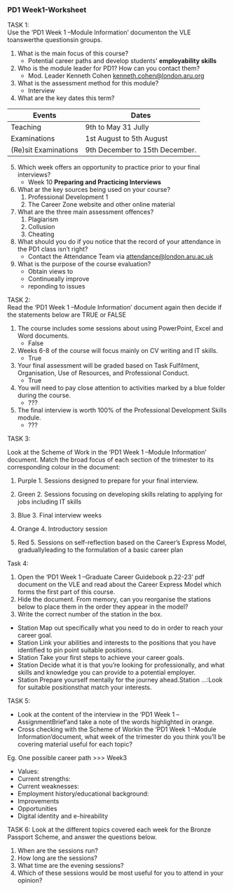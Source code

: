 ### PD1 Week1-Worksheet 
TASK 1:  
Use the ‘PD1 Week 1 –Module Information’ documenton the VLE toanswerthe questionsin groups.
1. What is the main focus of this course?
    - Potential career paths and develop students' **employability skills**
2. Who is the module leader for PD1? How can you contact them?
    - Mod. Leader Kenneth Cohen kenneth.cohen@london.aru.org 
3. What is the assessment method for this module? 
    - Interview
4. What are the key dates this term?

|Events | Dates |
|----------|---------------------| 
| Teaching | 9th to May 31 Jully |
|Examinations| 1st August to 5th August|
| (Re)sit Examinations| 9th December to 15th December.
5. Which week offers an opportunity to practice prior to your final interviews?
    - Week 10 **Preparing and Practicing Interviews**
6. What ar the key sources being used on your course? 
    1.  Professional Development 1
    2.  The Career Zone website and other online material 
7. What are the three main assessment offences? 
    1. Plagiarism
    2. Collusion
    3. Cheating
8. What should you do if you notice that the record of your attendance in the PD1 class isn’t right?
    - Contact the Attendance Team via attendance@london.aru.ac.uk 
9. What is the purpose of the course evaluation?
    - Obtain views to 
    - Continueally improve
    - reponding to issues 
      

TASK 2:  
Read the ‘PD1 Week 1 –Module Information’ document again then decide if the statements below are TRUE or FALSE
1. The course includes some sessions about using PowerPoint, Excel and Word documents.
    - False   
2. Weeks 6-8 of the course will focus mainly on CV writing and IT skills.
    - True
3. Your final assessment will be graded based on Task Fulfilment, Organisation, Use of Resources, and Professional Conduct.
    - True
4. You will need to pay close attention to activities marked by a blue folder during the course.
    - ???
5. The final interview is worth 100% of the Professional Development Skills module.
    - ???
    
TASK 3: 

Look at the Scheme of Work in the ‘PD1 Week 1 –Module Information’ document. Match the broad focus of each section of the trimester to its corresponding colour in the document:
1. Purple      1. Sessions designed to prepare for your final interview.    
2. Green       2. Sessions focusing on developing skills relating to applying for jobs 
including IT skills

3. Blue        3. Final interview weeks

4. Orange      4. Introductory session

5. Red         5. Sessions on self-reflection based on the Career’s Express Model, graduallyleading to the formulation of a basic career plan


Task 4: 
1. Open the ‘PD1 Week 1 –Graduate Career Guidebook p.22-23’ pdf document on the VLE and read about the Career Express Model which forms the first part of this course.
2. Hide the document. From memory, can you reorganise the stations below to place them in the order they appear in the model? 
3. Write the correct number of the station in the box.

- Station Map out specifically what you need to do in order to reach your career goal.
- Station Link your abilities and interests to the positions that you have identified to pin point suitable positions.
- Station Take your first steps to achieve your career goals.
- Station Decide what it is that you’re looking for professionally, and what skills and knowledge you can provide to a potential employer.
- Station Prepare yourself mentally for the journey ahead.Station ...:Look for suitable positionsthat match your interests.

TASK 5:
- Look at the content of the interview in the ‘PD1 Week 1 –AssignmentBrief’and take a note of the words highlighted in orange.
- Cross checking with the Scheme of Workin the ‘PD1 Week 1 –Module Information’document,
what week of the trimester do you think you’ll be covering material useful for each topic?

Eg. One possible career path  >>> Week3

- Values:
- Current strengths:
- Current weaknesses:
- Employment history/educational background:
- Improvements
- Opportunities
- Digital identity and e-hireability


TASK 6: 
Look at the different topics covered each week for the Bronze Passport Scheme, and answer the questions below. 

1. When are the sessions run?
2. How long are the sessions?
3. What time are the evening sessions?
4. Which of these sessions would be most useful for you to attend in your
opinion?